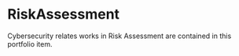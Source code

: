 # RiskAssessment
Cybersecurity relates works in Risk Assessment are contained in this portfolio item.

